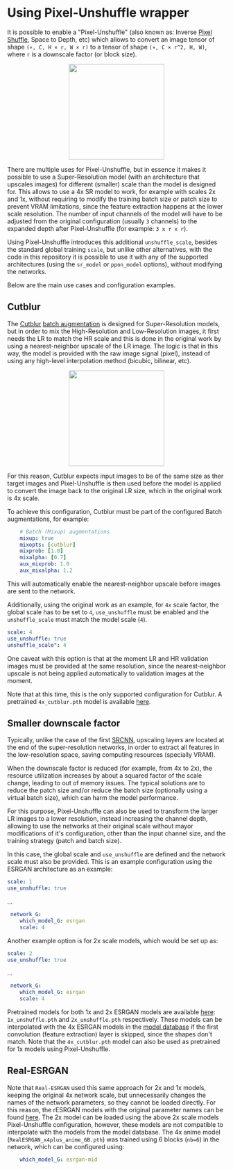 # Using Pixel-Unshuffle wrapper

It is possible to enable a "Pixel-Unshuffle" (also known as: Inverse [Pixel Shuffle](https://arxiv.org/pdf/1609.05158v2.pdf), Space to Depth, etc) which allows to convert an image tensor of shape `(∗, C, H × r, W × r)` to a tensor of shape `(∗, C × r^2, H, W)`, where `r` is a downscale factor (or block size).

<p align="center">
    <a href="https://paperswithcode.com/method/pixelshuffle#">
        <img height="220" src="https://user-images.githubusercontent.com/41912303/132237454-729d6d57-9c5c-41c1-a29a-e51e5e90bf48.png">
    </a>
</p>

There are multiple uses for Pixel-Unshuffle, but in essence it makes it possible to use a Super-Resolution model (with an architecture that upscales images) for different (smaller) scale than the model is designed for. This allows to use a 4x SR model to work, for example with scales 2x and 1x, without requiring to modify the training batch size or patch size to prevent VRAM limitations, since the feature extraction happens at the lower scale resolution. The number of input channels of the model will have to be adjusted from the original configuration (usually `3` channels) to the expanded depth after Pixel-Unshuffle (for example: `3 x r x r`).

Using Pixel-Unshuffle introduces this additional `unshuffle_scale`, besides the standard global training `scale`, but unlike other alternatives, with the code in this repository it is possible to use it with any of the supported architectures (using the `sr_model` or `ppon_model` options), without modifying the networks.

Below are the main use cases and configuration examples.

## Cutblur

The [Cutblur](https://arxiv.org/pdf/2004.00448.pdf) [batch augmentation](https://github.com/victorca25/traiNNer/blob/master/docs/augmentations.md) is designed for Super-Resolution models, but in order to mix the High-Resolution and Low-Resolution images, it first needs the LR to match the HR scale and this is done in the original work by using a nearest-neighbor upscale of the LR image. The logic is that in this way, the model is provided with the raw image signal (pixel), instead of using any high-level interpolation method (bicubic, bilinear, etc).

<p align="center">
    <img height="220" src="https://user-images.githubusercontent.com/41912303/132238567-9e840586-4269-47be-a0ff-e93b29f17754.png">
</p>

For this reason, Cutblur expects input images to be of the same size as ther target images and Pixel-Unshuffle is then used before the model is applied to convert the image back to the original LR size, which in the original work is 4x scale.

To achieve this configuration, Cutblur must be part of the configured Batch augmentations, for example:

```yaml
    # Batch (Mixup) augmentations
    mixup: true
    mixopts: [cutblur]
    mixprob: [1.0]
    mixalpha: [0.7]
    aux_mixprob: 1.0
    aux_mixalpha: 1.2
```

This will automatically enable the nearest-neighbor upscale before images are sent to the network.

Additionally, using the original work as an example, for `4x` scale factor, the global scale has to be set to `4`, `use_unshuffle` must be enabled and the `unshuffle_scale` must match the model scale (`4`).

```yaml
scale: 4
use_unshuffle: true
unshuffle_scale": 4
```

One caveat with this option is that at the moment LR and HR validation images must be provided at the same resolution, since the nearest-neighbor upscale is not being applied automatically to validation images at the moment.

Note that at this time, this is the only supported configuration for Cutblur. A pretrained  `4x_cutblur.pth` model is available [here](https://drive.google.com/drive/folders/1AsJmeA7UWSTBmWOliCEWgpr_k_q0Ccxc?usp=sharing).

## Smaller downscale factor

Typically, unlike the case of the first [SRCNN](https://arxiv.org/pdf/1501.00092.pdf), upscaling layers are located at the end of the super-resolution networks, in order to extract all features in the low-resolution space, saving computing resources (specially VRAM).

When the downscale factor is reduced (for example, from 4x to 2x), the resource utilization increases by about a squared factor of the scale change, leading to out of memory issues. The typical solutions are to reduce the patch size and/or reduce the batch size (optionally using a virtual batch size), which can harm the model performance.

For this purpose, Pixel-Unshuffle can also be used to transform the larger LR images to a lower resolution, instead increasing the channel depth, allowing to use the networks at their original scale without mayor modifications of it's configuration, other than the input channel size, and the training strategy (patch and batch size).

In this case, the global scale and `use_unshuffle` are defined and the network scale must also be provided. This is an example configuration using the ESRGAN architecture as an example:

```yaml
scale: 1
use_unshuffle: true
```
...

```yaml
 network_G: 
    which_model_G: esrgan
    scale: 4
```

Another example option is for 2x scale models, which would be set up as:

```yaml
scale: 2
use_unshuffle: true
```
...

```yaml
 network_G: 
    which_model_G: esrgan
    scale: 4
```

Pretrained models for both 1x and 2x ESRGAN models are available [here](https://drive.google.com/drive/folders/1AsJmeA7UWSTBmWOliCEWgpr_k_q0Ccxc?usp=sharing): `1x_unshuffle.pth` and `2x_unshuffle.pth` respectively. These models can be interpolated with the 4x ESRGAN models in the [model database](https://upscale.wiki/wiki/Model_Database) if the first convolution (feature extraction) layer is skipped, since the shapes don't match. Note that the `4x_cutblur.pth` model can also be used as pretrained for 1x models using Pixel-Unshuffle.

## Real-ESRGAN

Note that `Real-ESRGAN` used this same approach for 2x and 1x models, keeping the original 4x network scale, but unnecessarily changes the names of the network parameters, so they cannot be loaded directly. For this reason, the rESRGAN models with the original parameter names can be found [here](https://drive.google.com/drive/folders/11Vg7l-WItpdTneg-l5heHgwW-DecdRbA?usp=sharing). The 2x model can be loaded using the above 2x scale models Pixel-Unshuffle configuration, however, these models are not compatible to interpolate with the models from the model database. The 4x anime model (`RealESRGAN_x4plus_anime_6B.pth`) was trained using 6 blocks (`nb=6`) in the network, which can be configured using:

```yaml
    which_model_G: esrgan-mid
```
